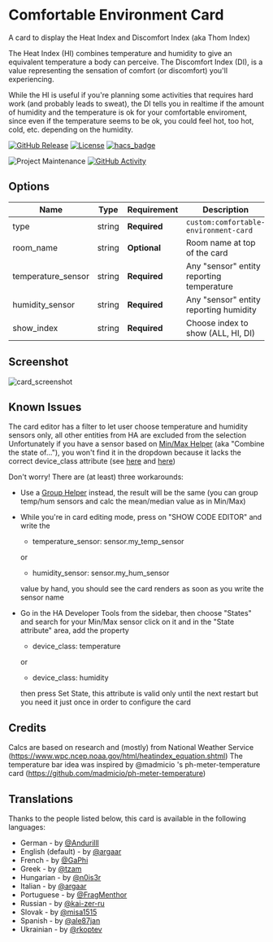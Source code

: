 # Comfortable Environment Card

A card to display the Heat Index and Discomfort Index (aka Thom Index)

The Heat Index (HI) combines temperature and humidity to give an equivalent temperature a body can perceive.
The Discomfort Index (DI), is a value representing the sensation of comfort (or discomfort) you'll experiencing.

While the HI is useful if you're planning some activities that requires hard work (and probably leads to sweat),
the DI tells you in realtime if the amount of humidity and the temperature is ok for your comfortable enviroment,
since even if the temperature seems to be ok, you could feel hot, too hot, cold, etc. depending on the humidity.

[![GitHub Release][releases-shield]][releases]
[![License][license-shield]](LICENSE)
[![hacs_badge](https://img.shields.io/badge/HACS-DEFAULT-41BDF5.svg?style=for-the-badge)](https://github.com/hacs/integration)

![Project Maintenance][maintenance-shield]
[![GitHub Activity][commits-shield]][commits]

## Options

| Name               | Type    | Requirement  | Description                                    | Default  |
| ------------------ | ------- | ------------ | ---------------------------------------------- | -------- |
| type               | string  | **Required** | `custom:comfortable-environment-card`          |          |
| room_name          | string  | **Optional** | Room name at top of the card                   |          |
| temperature_sensor | string  | **Required** | Any "sensor" entity reporting temperature      |          |
| humidity_sensor    | string  | **Required** | Any "sensor" entity reporting humidity         |          |
| show_index         | string  | **Required** | Choose index to show (ALL, HI, DI)             |          |

## Screenshot

![card_screenshot](https://github.com/argaar/comfortable-environment-card/blob/main/screenshot.png "Card in action")

## Known Issues

The card editor has a filter to let user choose temperature and humidity sensors only, all other entities from HA are excluded from the selection
Unfortunately if you have a sensor based on [Min/Max Helper](https://www.home-assistant.io/integrations/min_max/) (aka "Combine the state of..."),
you won't find it in the dropdown because it lacks the correct device_class attribute (see [here](https://github.com/home-assistant/core/issues/76003) and [here](https://github.com/home-assistant/core/issues/78979))

Don't worry! There are (at least) three workarounds:

- Use a [Group Helper](https://www.home-assistant.io/integrations/group/#sensor-groups) instead, the result will be the same (you can group temp/hum sensors and calc the mean/median value as in Min/Max)

- While you're in card editing mode, press on "SHOW CODE EDITOR" and write the

    * temperature_sensor: sensor.my_temp_sensor

  or

    * humidity_sensor: sensor.my_hum_sensor

  value by hand, you should see the card renders as soon as you write the sensor name

- Go in the HA Developer Tools from the sidebar, then choose "States" and search for your Min/Max sensor
  click on it and in the "State attribute" area, add the property

    * device_class: temperature

  or

    * device_class: humidity

  then press Set State, this attribute is valid only until the next restart but you need it just once in order to configure the card

## Credits

Calcs are based on research and (mostly) from National Weather Service (https://www.wpc.ncep.noaa.gov/html/heatindex_equation.shtml)
The temperature bar idea was inspired by @madmicio 's ph-meter-temperature card (https://github.com/madmicio/ph-meter-temperature)

## Translations

Thanks to the people listed below, this card is available in the following languages:

* German - by [@Andurilll](https://github.com/Andurilll)
* English (default) - by [@argaar](https://github.com/argaar)
* French - by [@GaPhi](https://github.com/GaPhi)
* Greek - by [@tzam](https://github.com/tzamer)
* Hungarian - by [@n0is3r](https://github.com/n0is3r)
* Italian - by [@argaar](https://github.com/argaar)
* Portuguese - by [@FragMenthor](https://github.com/FragMenthor)
* Russian - by [@kai-zer-ru](https://github.com/kai-zer-ru)
* Slovak - by [@misa1515](https://github.com/misa1515)
* Spanish - by [@ale87jan](https://github.com/ale87jan)
* Ukrainian - by [@rkoptev](https://github.com/rkoptev)

[commits-shield]: https://img.shields.io/github/commit-activity/y/argaar/comfortable-environment-card.svg?style=for-the-badge
[commits]: https://github.com/argaar/comfortable-environment-card/commits/master
[license-shield]: https://img.shields.io/github/license/argaar/comfortable-environment-card.svg?style=for-the-badge
[maintenance-shield]: https://img.shields.io/maintenance/yes/2024.svg?style=for-the-badge
[releases-shield]: https://img.shields.io/github/release/argaar/comfortable-environment-card.svg?style=for-the-badge
[releases]: https://github.com/argaar/comfortable-environment-card/releases

